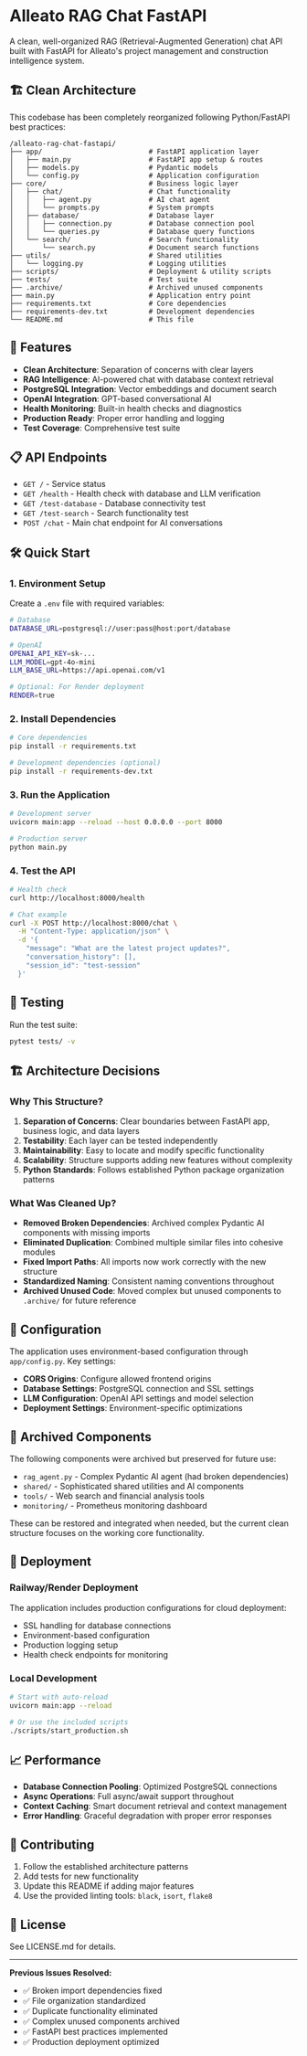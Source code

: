 # Alleato RAG Chat FastAPI

A clean, well-organized RAG (Retrieval-Augmented Generation) chat API built with FastAPI for Alleato's project management and construction intelligence system.

## 🏗️ Clean Architecture

This codebase has been completely reorganized following Python/FastAPI best practices:

```
/alleato-rag-chat-fastapi/
├── app/                          # FastAPI application layer
│   ├── main.py                   # FastAPI app setup & routes
│   ├── models.py                 # Pydantic models
│   └── config.py                 # Application configuration
├── core/                         # Business logic layer
│   ├── chat/                     # Chat functionality
│   │   ├── agent.py              # AI chat agent
│   │   └── prompts.py            # System prompts
│   ├── database/                 # Database layer
│   │   ├── connection.py         # Database connection pool
│   │   └── queries.py            # Database query functions
│   └── search/                   # Search functionality
│       └── search.py             # Document search functions
├── utils/                        # Shared utilities
│   └── logging.py                # Logging utilities
├── scripts/                      # Deployment & utility scripts
├── tests/                        # Test suite
├── .archive/                     # Archived unused components
├── main.py                       # Application entry point
├── requirements.txt              # Core dependencies
├── requirements-dev.txt          # Development dependencies
└── README.md                     # This file
```

## 🚀 Features

- **Clean Architecture**: Separation of concerns with clear layers
- **RAG Intelligence**: AI-powered chat with database context retrieval
- **PostgreSQL Integration**: Vector embeddings and document search
- **OpenAI Integration**: GPT-based conversational AI
- **Health Monitoring**: Built-in health checks and diagnostics
- **Production Ready**: Proper error handling and logging
- **Test Coverage**: Comprehensive test suite

## 📋 API Endpoints

- `GET /` - Service status
- `GET /health` - Health check with database and LLM verification
- `GET /test-database` - Database connectivity test
- `GET /test-search` - Search functionality test
- `POST /chat` - Main chat endpoint for AI conversations

## 🛠️ Quick Start

### 1. Environment Setup

Create a `.env` file with required variables:

```bash
# Database
DATABASE_URL=postgresql://user:pass@host:port/database

# OpenAI
OPENAI_API_KEY=sk-...
LLM_MODEL=gpt-4o-mini
LLM_BASE_URL=https://api.openai.com/v1

# Optional: For Render deployment
RENDER=true
```

### 2. Install Dependencies

```bash
# Core dependencies
pip install -r requirements.txt

# Development dependencies (optional)
pip install -r requirements-dev.txt
```

### 3. Run the Application

```bash
# Development server
uvicorn main:app --reload --host 0.0.0.0 --port 8000

# Production server
python main.py
```

### 4. Test the API

```bash
# Health check
curl http://localhost:8000/health

# Chat example
curl -X POST http://localhost:8000/chat \
  -H "Content-Type: application/json" \
  -d '{
    "message": "What are the latest project updates?",
    "conversation_history": [],
    "session_id": "test-session"
  }'
```

## 🧪 Testing

Run the test suite:

```bash
pytest tests/ -v
```

## 🏗️ Architecture Decisions

### Why This Structure?

1. **Separation of Concerns**: Clear boundaries between FastAPI app, business logic, and data layers
2. **Testability**: Each layer can be tested independently
3. **Maintainability**: Easy to locate and modify specific functionality
4. **Scalability**: Structure supports adding new features without complexity
5. **Python Standards**: Follows established Python package organization patterns

### What Was Cleaned Up?

- **Removed Broken Dependencies**: Archived complex Pydantic AI components with missing imports
- **Eliminated Duplication**: Combined multiple similar files into cohesive modules
- **Fixed Import Paths**: All imports now work correctly with the new structure
- **Standardized Naming**: Consistent naming conventions throughout
- **Archived Unused Code**: Moved complex but unused components to `.archive/` for future reference

## 🔧 Configuration

The application uses environment-based configuration through `app/config.py`. Key settings:

- **CORS Origins**: Configure allowed frontend origins
- **Database Settings**: PostgreSQL connection and SSL settings
- **LLM Configuration**: OpenAI API settings and model selection
- **Deployment Settings**: Environment-specific optimizations

## 📁 Archived Components

The following components were archived but preserved for future use:

- `rag_agent.py` - Complex Pydantic AI agent (had broken dependencies)
- `shared/` - Sophisticated shared utilities and AI components
- `tools/` - Web search and financial analysis tools
- `monitoring/` - Prometheus monitoring dashboard

These can be restored and integrated when needed, but the current clean structure focuses on the working core functionality.

## 🚀 Deployment

### Railway/Render Deployment

The application includes production configurations for cloud deployment:

- SSL handling for database connections
- Environment-based configuration
- Production logging setup
- Health check endpoints for monitoring

### Local Development

```bash
# Start with auto-reload
uvicorn main:app --reload

# Or use the included scripts
./scripts/start_production.sh
```

## 📈 Performance

- **Database Connection Pooling**: Optimized PostgreSQL connections
- **Async Operations**: Full async/await support throughout
- **Context Caching**: Smart document retrieval and context management
- **Error Handling**: Graceful degradation with proper error responses

## 🤝 Contributing

1. Follow the established architecture patterns
2. Add tests for new functionality
3. Update this README if adding major features
4. Use the provided linting tools: `black`, `isort`, `flake8`

## 📄 License

See LICENSE.md for details.

---

**Previous Issues Resolved:**
- ✅ Broken import dependencies fixed
- ✅ File organization standardized  
- ✅ Duplicate functionality eliminated
- ✅ Complex unused components archived
- ✅ FastAPI best practices implemented
- ✅ Production deployment optimized